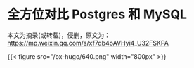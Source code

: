 # 全方位对比 Postgres 和 MySQL


本文为摘录(或转载)，侵删，原文为： https://mp.weixin.qq.com/s/xf7qb4oAVHyi4_U32FSKPA

{{< figure src="/ox-hugo/640.png" width="800px" >}}

